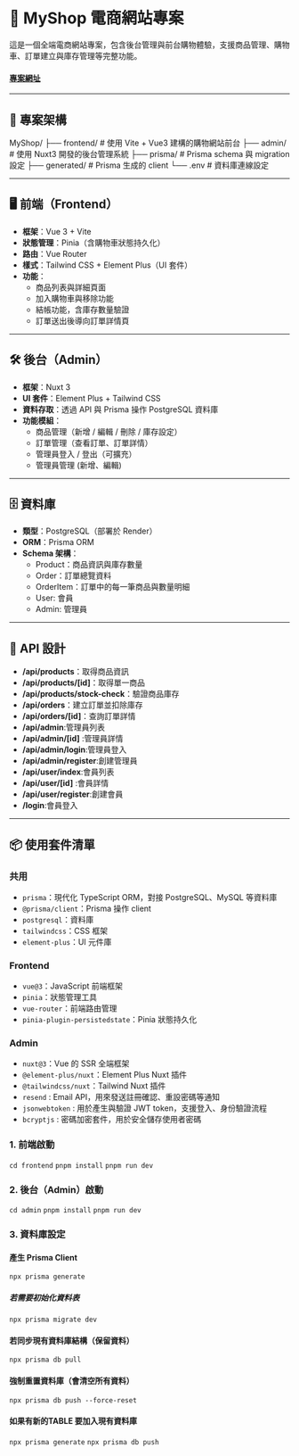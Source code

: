 # 🛒 MyShop 電商網站專案

這是一個全端電商網站專案，包含後台管理與前台購物體驗，支援商品管理、購物車、訂單建立與庫存管理等完整功能。

#### <a href="https://larry-shop-frontend-tawny.vercel.app/">專案網址</a>
---

## 🔧 專案架構

MyShop/
├── frontend/ # 使用 Vite + Vue3 建構的購物網站前台
├── admin/ # 使用 Nuxt3 開發的後台管理系統
├── prisma/ # Prisma schema 與 migration 設定
├── generated/ # Prisma 生成的 client └── .env # 資料庫連線設定

---

## 🖥️ 前端（Frontend）

- **框架**：Vue 3 + Vite
- **狀態管理**：Pinia（含購物車狀態持久化）
- **路由**：Vue Router
- **樣式**：Tailwind CSS + Element Plus（UI 套件）
- **功能**：
  - 商品列表與詳細頁面
  - 加入購物車與移除功能
  - 結帳功能，含庫存數量驗證
  - 訂單送出後導向訂單詳情頁

---

## 🛠️ 後台（Admin）

- **框架**：Nuxt 3
- **UI 套件**：Element Plus + Tailwind CSS
- **資料存取**：透過 API 與 Prisma 操作 PostgreSQL 資料庫
- **功能模組**：
  - 商品管理（新增 / 編輯 / 刪除 / 庫存設定）
  - 訂單管理（查看訂單、訂單詳情）
  - 管理員登入 / 登出（可擴充）
  - 管理員管理 (新增、編輯)

---

## 🗄️ 資料庫

- **類型**：PostgreSQL（部署於 Render）
- **ORM**：Prisma ORM
- **Schema 架構**：
  - Product：商品資訊與庫存數量
  - Order：訂單總覽資料
  - OrderItem：訂單中的每一筆商品與數量明細
  - User: 會員
  - Admin: 管理員


---

## 🔌 API 設計

- **/api/products**：取得商品資訊
- **/api/products/[id]**：取得單一商品
- **/api/products/stock-check**：驗證商品庫存
- **/api/orders**：建立訂單並扣除庫存
- **/api/orders/[id]**：查詢訂單詳情
- **/api/admin**:管理員列表
- **/api/admin/[id]** :管理員詳情
- **/api/admin/login**:管理員登入
- **/api/admin/register**:創建管理員
- **/api/user/index**:會員列表
- **/api/user/[id]** :會員詳情
- **/api/user/register**:創建會員
- **/login**:會員登入


---

## 📦 使用套件清單

### 共用

- `prisma`：現代化 TypeScript ORM，對接 PostgreSQL、MySQL 等資料庫
- `@prisma/client`：Prisma 操作 client
- `postgresql`：資料庫
- `tailwindcss`：CSS 框架
- `element-plus`：UI 元件庫

### Frontend

- `vue@3`：JavaScript 前端框架
- `pinia`：狀態管理工具
- `vue-router`：前端路由管理
- `pinia-plugin-persistedstate`：Pinia 狀態持久化

### Admin

- `nuxt@3`：Vue 的 SSR 全端框架
- `@element-plus/nuxt`：Element Plus Nuxt 插件
- `@tailwindcss/nuxt`：Tailwind Nuxt 插件
- `resend` : Email API，用來發送註冊確認、重設密碼等通知
- `jsonwebtoken` : 用於產生與驗證 JWT token，支援登入、身份驗證流程
- `bcryptjs` : 密碼加密套件，用於安全儲存使用者密碼

### 1. 前端啟動

`cd frontend`
`pnpm install`
`pnpm run dev`

### 2. 後台（Admin）啟動

`cd admin`
`pnpm install`
`pnpm run dev`

### 3. 資料庫設定

#### 產生 Prisma Client

`npx prisma generate`

##### 若需要初始化資料表

`npx prisma migrate dev`

#### 若同步現有資料庫結構（保留資料）

`npx prisma db pull`

#### 強制重置資料庫（會清空所有資料）

`npx prisma db push --force-reset`


#### 如果有新的TABLE 要加入現有資料庫
`npx prisma generate`
`npx prisma db push`
